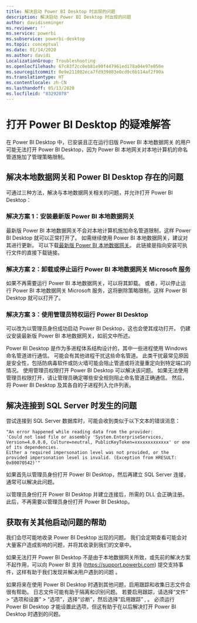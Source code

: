 ```yaml
---
title: 解决启动 Power BI Desktop 时出现的问题
description: 解决启动 Power BI Desktop 时出现的问题
author: davidiseminger
ms.reviewer: ''
ms.service: powerbi
ms.subservice: powerbi-desktop
ms.topic: conceptual
ms.date: 01/14/2020
ms.author: davidi
LocalizationGroup: Troubleshooting
ms.openlocfilehash: 67c83f2cc0eb81e90f447961ed178a04e97e050e
ms.sourcegitcommit: 0e9e211082eca7fd939803e0cd9c6b114af2f90a
ms.translationtype: HT
ms.contentlocale: zh-CN
ms.lasthandoff: 05/13/2020
ms.locfileid: "83292078"
---
```

# <a name="troubleshoot-opening-power-bi-desktop"></a>打开 Power BI Desktop 的疑难解答

在 Power BI Desktop 中，已安装且正在运行旧版 Power BI 本地数据网关  的用户可能无法打开 Power BI Desktop，因为 Power BI 本地网关对本地计算机的命名管道施加了管理策略限制。

## <a name="resolve-issues-with-the-on-premises-data-gateway-and-power-bi-desktop"></a>解决本地数据网关和 Power BI Desktop 存在的问题

可通过三种方法，解决与本地数据网关相关的问题，并允许打开 Power BI Desktop：

### <a name="resolution-1-install-the-latest-version-of-power-bi-on-premises-data-gateway"></a>解决方案 1：安装最新版 Power BI 本地数据网关

最新版 Power BI 本地数据网关不会对本地计算机施加命名管道限制，这样 Power BI Desktop 就可以正常打开了。 如需继续使用 Power BI 本地数据网关，建议对其进行更新。 可以下载[最新版 Power BI 本地数据网关](https://go.microsoft.com/fwlink/?LinkId=698863)。 此链接是指向安装可执行文件的直接下载链接。

### <a name="resolution-2-uninstall-or-stop-the-power-bi-on-premises-data-gateway-microsoft-service"></a>解决方案 2：卸载或停止运行 Power BI 本地数据网关 Microsoft 服务

如果不再需要运行 Power BI 本地数据网关，可以将其卸载。 或者，可以停止运行 Power BI 本地数据网关 Microsoft 服务，这将删除策略限制，这样 Power BI Desktop 就可以打开了。

### <a name="resolution-3-run-power-bi-desktop-with-administrator-privilege"></a>解决方案 3：使用管理员特权运行 Power BI Desktop

可以改为以管理员身份成功启动 Power BI Desktop，这也会使其成功打开。 仍建议安装最新版 Power BI 本地数据网关，如前文中所述。

Power BI Desktop 是作为多进程体系结构设计的，其中一些进程使用 Windows 命名管道进行通信。 可能会有其他进程干扰这些命名管道。 此类干扰最常见原因是安全性，包括防病毒软件或防火墙可能会阻止管道或将流量重定向到特定端口的情况。 使用管理员权限打开 Power BI Desktop 可以解决该问题。 如果无法使用管理员权限打开，请让管理员确定哪些安全规则阻止命名管道正确通信。 然后，将 Power BI Desktop 及其各自的子进程列入允许列表。

## <a name="resolve-issues-when-connecting-to-sql-server"></a>解决连接到 SQL Server 时发生的问题

尝试连接到 SQL Server 数据库时，可能会收到类似于以下文本的错误消息：

`"An error happened while reading data from the provider:`\
`'Could not load file or assembly 'System.EnterpriseServices, Version=4.0.0.0, Culture=neutral, PublicKeyToken=xxxxxxxxxxxxx' or one of its dependencies.`\
`Either a required impersonation level was not provided, or the provided impersonation level is invalid. (Exception from HRESULT: 0x80070542)'"`

如果首先以管理员身份打开 Power BI Desktop，然后再建立 SQL Server 连接，通常可以解决此问题。

以管理员身份打开 Power BI Desktop 并建立连接后，所需的 DLL 会正确注册。 此后，不再需要以管理员身份打开 Power BI Desktop。

## <a name="get-help-with-other-launch-issues"></a>获取有关其他启动问题的帮助

我们会尽可能地收录 Power BI Desktop 出现的问题。 我们会定期查看可能会对大量客户造成影响的问题，并将其收录到我们的文章中。

如果无法打开 Power BI Desktop 不是由于本地数据网关所致，或先前的解决方案不起作用，可以向 Power BI 支持 (<https://support.powerbi.com>) 提交支持事件，这样有助于我们发现并解决用户遇到的问题  。

如果将来在使用 Power BI Desktop 时遇到其他问题，启用跟踪和收集日志文件会很有帮助。 日志文件可能有助于隔离和识别问题。 若要启用跟踪，请选择“文件” > “选项和设置” > “选项”，选择“诊断”，然后选择“启用跟踪”    ,   。 必须运行 Power BI Desktop 才能设置此选项，但这有助于在以后解决打开 Power BI Desktop 时遇到的问题。
